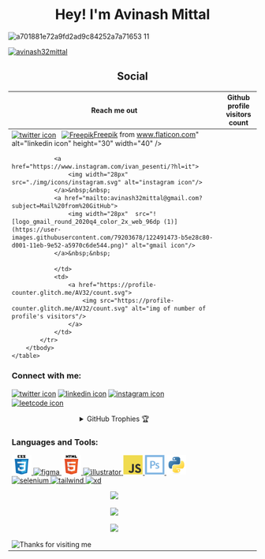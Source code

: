 <h1 align="center">Hey! I'm Avinash Mittal</h1>

<!-- [![-----------------------------------------------------](https://raw.githubusercontent.com/fcsouza/fcsouza/master/.github/colored.png)](#installation) -->

<!-- ![a701881e72a9fd2ad9c84252a7a71653 1](https://user-images.githubusercontent.com/79203678/121811243-70306780-cc81-11eb-8956-fa2ed2e1c158.png) -->

![a701881e72a9fd2ad9c84252a7a71653 11](https://user-images.githubusercontent.com/79203678/121811321-aa9a0480-cc81-11eb-9f3c-252c6656dff2.png)



<!-- <h3 align="center">A passionate frontend developer from India</h3> -->

<!-- <p align="left"> <img src="https://komarev.com/ghpvc/?username=av32&label=Profile%20views&color=0e75b6&style=flat" alt="av32" /> </p> -->

<!-- <p align="left"> <a href="https://github.com/ryo-ma/github-profile-trophy"><img src="https://github-profile-trophy.vercel.app/?username=av32" alt="av32" /></a> </p> -->

<p align="left"> <a href="https://twitter.com/avinash32mittal" target="blank"><img src="https://img.shields.io/twitter/follow/avinash32mittal?logo=twitter&style=for-the-badge" alt="avinash32mittal" /></a> </p>

<div align="center">

<h2 align="center">Social</h2>
    <table align="center">
        <thead>
            <th>Reach me out</th>
            <th>Github profile visitors count</th>
        </thead>
        <tbody>
            <tr>
                <td>
                <a href="https://twitter.com/avinash32mittal" target="blank"><img align="center" src="https://raw.githubusercontent.com/rahuldkjain/github-profile-readme-generator/master/src/images/icons/Social/twitter.svg" alt="twitter icon" height="30" width="40" /></a>&nbsp;&nbsp;
                <a href="https://linkedin.com/in/avinash32mittal" target="blank"><img align="center" src="<div>Icons made by <a href="https://www.freepik.com" title="Freepik">Freepik</a> from <a href="https://www.flaticon.com/" title="Flaticon">www.flaticon.com</a></div>" alt="linkedin icon" height="30" width="40" /></a>&nbsp;&nbsp;
                
                <a href="https://www.instagram.com/ivan_pesenti/?hl=it">
                    <img width="28px"  src="./img/icons/instagram.svg" alt="instagram icon"/>
                </a>&nbsp;&nbsp;
                <a href="mailto:avinash32mittal@gmail.com?subject=Mail%20from%20GitHub">
                    <img width="28px"  src="![logo_gmail_round_2020q4_color_2x_web_96dp (1)](https://user-images.githubusercontent.com/79203678/122491473-b5e28c80-d001-11eb-9e52-a5970c6de544.png)" alt="gmail icon"/>
                </a>&nbsp;&nbsp;

                </td>
                <td>
                    <a href="https://profile-counter.glitch.me/AV32/count.svg">
                        <img src="https://profile-counter.glitch.me/AV32/count.svg" alt="img of number of profile's visitors"/>
                    </a>
                </td>
            </tr>        
        </tbody>
    </table>
</div>


<h3 align="left">Connect with me:</h3>
<p align="left">
<a href="https://twitter.com/avinash32mittal" target="blank"><img align="center" src="https://raw.githubusercontent.com/rahuldkjain/github-profile-readme-generator/master/src/images/icons/Social/twitter.svg" alt="twitter icon" height="30" width="40" /></a>
<a href="https://linkedin.com/in/avinash32mittal" target="blank"><img align="center" src="https://raw.githubusercontent.com/rahuldkjain/github-profile-readme-generator/master/src/images/icons/Social/linked-in-alt.svg" alt="linkedin icon" height="30" width="40" /></a>
<a href="https://instagram.com/avinash32mittal" target="blank"><img align="center" src="https://raw.githubusercontent.com/rahuldkjain/github-profile-readme-generator/master/src/images/icons/Social/instagram.svg" alt="instagram icon" height="30" width="40" /></a>
<a href="https://www.leetcode.com/avinash32mittal" target="blank"><img align="center" src="https://raw.githubusercontent.com/rahuldkjain/github-profile-readme-generator/master/src/images/icons/Social/leet-code.svg" alt="leetcode icon" height="30" width="40" /></a>
</p>

<details align="center">
  <summary>GitHub Trophies 🏆</summary>
<p align="center">
  <a href="https://github.com/ryo-ma/github-profile-trophy" target="_blank">
    <img src="https://github-profile-trophy.vercel.app/?username=AV32&theme=radical"/>
  </a>
</p>
</details>

<h3 align="left">Languages and Tools:</h3>
<p align="left"> <a href="https://www.w3schools.com/css/" target="_blank"> <img src="https://raw.githubusercontent.com/devicons/devicon/master/icons/css3/css3-original-wordmark.svg" alt="css3" width="40" height="40"/> </a> <a href="https://www.figma.com/" target="_blank"> <img src="https://www.vectorlogo.zone/logos/figma/figma-icon.svg" alt="figma" width="40" height="40"/> </a> <a href="https://www.w3.org/html/" target="_blank"> <img src="https://raw.githubusercontent.com/devicons/devicon/master/icons/html5/html5-original-wordmark.svg" alt="html5" width="40" height="40"/> </a> <a href="https://www.adobe.com/in/products/illustrator.html" target="_blank"> <img src="https://www.vectorlogo.zone/logos/adobe_illustrator/adobe_illustrator-icon.svg" alt="illustrator" width="40" height="40"/> </a> <a href="https://developer.mozilla.org/en-US/docs/Web/JavaScript" target="_blank"> <img src="https://raw.githubusercontent.com/devicons/devicon/master/icons/javascript/javascript-original.svg" alt="javascript" width="40" height="40"/> </a> <a href="https://www.photoshop.com/en" target="_blank"> <img src="https://raw.githubusercontent.com/devicons/devicon/master/icons/photoshop/photoshop-line.svg" alt="photoshop" width="40" height="40"/> </a> <a href="https://www.python.org" target="_blank"> <img src="https://raw.githubusercontent.com/devicons/devicon/master/icons/python/python-original.svg" alt="python" width="40" height="40"/> </a> <a href="https://www.selenium.dev" target="_blank"> <img src="https://raw.githubusercontent.com/detain/svg-logos/780f25886640cef088af994181646db2f6b1a3f8/svg/selenium-logo.svg" alt="selenium" width="40" height="40"/> </a> <a href="https://tailwindcss.com/" target="_blank"> <img src="https://www.vectorlogo.zone/logos/tailwindcss/tailwindcss-icon.svg" alt="tailwind" width="40" height="40"/> </a> <a href="https://www.adobe.com/products/xd.html" target="_blank"> <img src="https://cdn.worldvectorlogo.com/logos/adobe-xd.svg" alt="xd" width="40" height="40"/> </a> </p>

<p align = "center">
  <img src = "https://github-readme-stats.vercel.app/api?username=AV32&show_icons=true&theme=radical&line_height=27">
  </p>
  <p align = "center">
  <img src = "https://github-readme-stats.vercel.app/api/top-langs/?username=AV32&theme=radical">
</p>
<p align = "center">
<img width="50%" src="https://github-readme-streak-stats.herokuapp.com/?user=AV32&show_icons=true&locale=en&layout=compact&theme=radical&line_height=0" />
</p>

<img height="120" alt="Thanks for visiting me" width="100%" src="https://raw.githubusercontent.com/BrunnerLivio/brunnerlivio/master/images/marquee.svg" />



<!--
**AV32/AV32** is a ✨ _special_ ✨ repository because its `README.md` (this file) appears on your GitHub profile.

Here are some ideas to get you started:

- 🔭 I’m currently working on ...
- 🌱 I’m currently learning ...
- 👯 I’m looking to collaborate on ...
- 🤔 I’m looking for help with ...
- 💬 Ask me about ...
- 📫 How to reach me: ...
- 😄 Pronouns: ...
- ⚡ Fun fact: ...
-->
